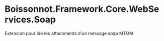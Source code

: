 # Boissonnot.Framework.Core.WebServices.Soap
Extension pour lire les attachments d'un message soap MTOM
